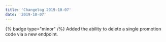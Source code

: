```yaml
---
title: 'Changelog 2019-10-07'
date: '2019-10-07'
---
```

{% badge type="minor" /%} Added the ability to delete a single promotion code via a new endpoint.
